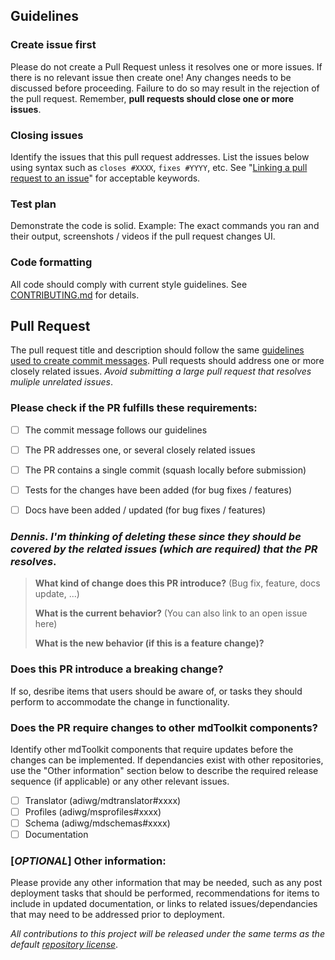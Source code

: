 ## Guidelines

### Create issue first

Please do not create a Pull Request unless it resolves one or more issues.
If there is no relevant issue then create one!
Any changes needs to be discussed before proceeding.
Failure to do so may result in the rejection of the pull request.
Remember, **pull requests should close one or more issues**.

### Closing issues

Identify the issues that this pull request addresses. List the issues below using syntax such as `closes #XXXX`, `fixes #YYYY`, etc.
See "[Linking a pull request to an issue](https://docs.github.com/en/issues/tracking-your-work-with-issues/linking-a-pull-request-to-an-issue)" for acceptable keywords.



### Test plan

Demonstrate the code is solid. Example: The exact commands you ran and their output, screenshots / videos if the pull request changes UI.


### Code formatting

All code should comply with current style guidelines. See [CONTRIBUTING.md](https://github.com/adiwg/mdEditor/blob/develop/CONTRIBUTING.md) for details.

## Pull Request

The pull request title and description should follow the same [guidelines used to create commit messages](https://github.com/adiwg/mdEditor/blob/develop/CONTRIBUTING.md#commit-messages).  Pull requests should address one or more closely related issues. _Avoid submitting a large pull request that resolves muliple unrelated issues_. 


### Please check if the PR fulfills these requirements:

  - [ ] The commit message follows our guidelines
  - [ ] The PR addresses one, or several closely related issues
  - [ ] The PR contains a single commit (squash locally before submission)
  - [ ] Tests for the changes have been added (for bug fixes / features)
  - [ ] Docs have been added / updated (for bug fixes / features)


### _Dennis. I'm thinking of deleting these since they should be covered by the related issues (which are required) that the PR resolves_.
> **What kind of change does this PR introduce?** (Bug fix, feature, docs update, ...) 
> 
> 
> 
> **What is the current behavior?** (You can also link to an open issue here)
> 
> 
> 
> **What is the new behavior (if this is a feature change)?**



### Does this PR introduce a breaking change?

If so, desribe items that users should be aware of, or tasks they should perform to accommodate the change in functionality.


### Does the PR require changes to other mdToolkit components?

Identify other mdToolkit components that require updates before the changes can be implemented. If dependancies exist with other repositories, use the "Other information" section below to describe the required release sequence (if applicable) or any other relevant issues.

  - [ ] Translator (adiwg/mdtranslator#xxxx)
  - [ ] Profiles (adiwg/msprofiles#xxxx)
  - [ ] Schema (adiwg/mdschemas#xxxx)
  - [ ] Documentation

### [_OPTIONAL_] Other information:

Please provide any other information that may be needed, such as any post deployment tasks that should be performed, recommendations for items to include in updated documentation, or links to related issues/dependancies that may need to be addressed prior to deployment.


_All contributions to this project will be released under the same terms as the default [repository license](https://github.com/adiwg/mdEditor/blob/master/LICENSE)_.
